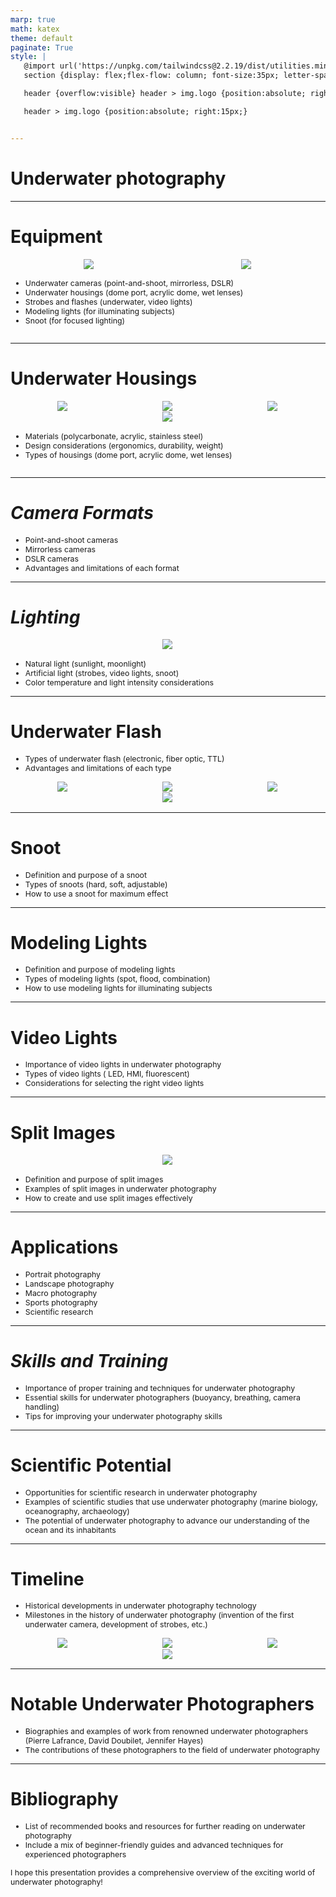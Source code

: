 ```yaml
---
marp: true
math: katex
theme: default
paginate: True
style: |
   @import url('https://unpkg.com/tailwindcss@2.2.19/dist/utilities.min.css');
   section {display: flex;flex-flow: column; font-size:35px; letter-spacing:1.4px;}

   header {overflow:visible} header > img.logo {position:absolute; right:15px;}

   header > img.logo {position:absolute; right:15px;}


---
```

<!-- backgroundColor: white -->
<!-- _class: lead -->

 # Underwater photography

---
<style scoped>p,li {font-size:0.72em}</style>

 # Equipment
<div style='flex:1 1 auto; min-height:0;' class="grid grid-cols-8 gap-4">
<div style='display:flex; flex-flow:column; min-height:0;' class="col-span-4">

<div style="display: flex; flex: 1 1 auto; flex-flow: row; min-height: 0"><div style="display: flex; flex: 1 1 auto; justify-content: center;min-height:0;min-width:0; margin-bottom:0.1em;;margin-right:0.15em">
<img style='object-fit: contain; max-height:100%; max-width:100%; background-color: rgba(0,0,0,0);' src='https://upload.wikimedia.org/wikipedia/commons/thumb/a/a6/Nikonos-V_img_1851.jpg/220px-Nikonos-V_img_1851.jpg'/>
</div>
<div style="display: flex; flex: 1 1 auto; justify-content: center;min-height:0;min-width:0; margin-bottom:0.1em;;margin-right:0.15em">
<img style='object-fit: contain; max-height:100%; max-width:100%; background-color: rgba(0,0,0,0);' src='https://upload.wikimedia.org/wikipedia/commons/thumb/8/8b/Equipo_de_fotograf%C3%ADa_subacu%C3%A1tica_para_objetivo_de_gran_angular%2C_2021-10-12%2C_DD_01.jpg/220px-Equipo_de_fotograf%C3%ADa_subacu%C3%A1tica_para_objetivo_de_gran_angular%2C_2021-10-12%2C_DD_01.jpg'/>
</div>
</div>

</div>

<div style='display:flex; flex-flow:column; min-height:0;' class="col-span-4">

- Underwater cameras (point-and-shoot, mirrorless, DSLR)
- Underwater housings (dome port, acrylic dome, wet lenses)
- Strobes and flashes (underwater, video lights)
- Modeling lights (for illuminating subjects)
- Snoot (for focused lighting)
</div>

</div>


---
<style scoped>p,li {font-size:0.72em}</style>

 # Underwater Housings
<div style='flex:1 1 auto; min-height:0;' class="grid grid-cols-8 gap-4">
<div style='display:flex; flex-flow:column; min-height:0;' class="col-span-4">

<div style="display: flex; flex: 1 1 auto; flex-flow: row; min-height: 0"><div style="display: flex; flex: 1 1 auto; justify-content: center;min-height:0;min-width:0; margin-bottom:0.1em;;margin-right:0.15em">
<img style='object-fit: contain; max-height:100%; max-width:100%; background-color: rgba(0,0,0,0);' src='https://upload.wikimedia.org/wikipedia/commons/thumb/5/5f/Equipo_de_fotograf%C3%ADa_subacu%C3%A1tica_para_objetivo_macro%2C_2021-10-12%2C_DD_02.jpg/220px-Equipo_de_fotograf%C3%ADa_subacu%C3%A1tica_para_objetivo_macro%2C_2021-10-12%2C_DD_02.jpg'/>
</div>
<div style="display: flex; flex: 1 1 auto; justify-content: center;min-height:0;min-width:0; margin-bottom:0.1em;;margin-right:0.15em">
<img style='object-fit: contain; max-height:100%; max-width:100%; background-color: rgba(0,0,0,0);' src='https://upload.wikimedia.org/wikipedia/commons/thumb/c/c8/Stahl_Mermaids_Production.jpg/220px-Stahl_Mermaids_Production.jpg'/>
</div>
<div style="display: flex; flex: 1 1 auto; justify-content: center;min-height:0;min-width:0; margin-bottom:0.1em;;margin-right:0.15em">
<img style='object-fit: contain; max-height:100%; max-width:100%; background-color: rgba(0,0,0,0);' src='https://upload.wikimedia.org/wikipedia/commons/thumb/3/31/GoPro_Hero5_Black.jpg/220px-GoPro_Hero5_Black.jpg'/>
</div>
</div>
<div style="display: flex; flex: 1 1 auto; flex-flow: row; min-height: 0"><div style="display: flex; flex: 1 1 auto; justify-content: center;min-height:0;min-width:0; margin-bottom:0.1em;;margin-right:0.15em">
<img style='object-fit: contain; max-height:100%; max-width:100%; background-color: rgba(0,0,0,0);' src='https://upload.wikimedia.org/wikipedia/commons/thumb/a/ae/Seaview_SVII_Camera.jpg/220px-Seaview_SVII_Camera.jpg'/>
</div>
</div>

</div>

<div style='display:flex; flex-flow:column; min-height:0;' class="col-span-4">

- Materials (polycarbonate, acrylic, stainless steel)
- Design considerations (ergonomics, durability, weight)
- Types of housings (dome port, acrylic dome, wet lenses)
</div>

</div>


---
<style scoped>p,li {font-size:0.84em}</style>

 # _Camera Formats_

- Point-and-shoot cameras
- Mirrorless cameras
- DSLR cameras
- Advantages and limitations of each format

---
<style scoped>p,li {font-size:0.84em}</style>

 # _Lighting_
<div style="display: flex; flex: 1 1 auto; flex-flow: row; min-height: 0"><div style="display: flex; flex: 1 1 auto; justify-content: center;min-height:0;min-width:0; margin-bottom:0.1em;;margin-right:0.15em">
<img style='object-fit: contain; max-height:100%; max-width:100%; background-color: rgba(0,0,0,0);' src='https://upload.wikimedia.org/wikipedia/commons/thumb/6/66/Absorption_coefficient_of_water.svg/350px-Absorption_coefficient_of_water.svg.png'/>
</div>
</div>

- Natural light (sunlight, moonlight)
- Artificial light (strobes, video lights, snoot)
- Color temperature and light intensity considerations

---
<style scoped>p,li {font-size:0.76em}</style>

 # Underwater Flash
- Types of underwater flash (electronic, fiber optic, TTL)
- Advantages and limitations of each type
<div style="display: flex; flex: 1 1 auto; flex-flow: row; min-height: 0"><div style="display: flex; flex: 1 1 auto; justify-content: center;min-height:0;min-width:0; margin-bottom:0.1em;;margin-right:0.15em">
<img style='object-fit: contain; max-height:100%; max-width:100%; background-color: rgba(0,0,0,0);' src='https://upload.wikimedia.org/wikipedia/commons/thumb/3/33/Uwangelfish.jpg/220px-Uwangelfish.jpg'/>
</div>
<div style="display: flex; flex: 1 1 auto; justify-content: center;min-height:0;min-width:0; margin-bottom:0.1em;;margin-right:0.15em">
<img style='object-fit: contain; max-height:100%; max-width:100%; background-color: rgba(0,0,0,0);' src='https://upload.wikimedia.org/wikipedia/commons/thumb/c/ca/Backscatter_example_P1066667.JPG/220px-Backscatter_example_P1066667.JPG'/>
</div>
<div style="display: flex; flex: 1 1 auto; justify-content: center;min-height:0;min-width:0; margin-bottom:0.1em;;margin-right:0.15em">
<img style='object-fit: contain; max-height:100%; max-width:100%; background-color: rgba(0,0,0,0);' src='https://upload.wikimedia.org/wikipedia/commons/thumb/1/13/Sponge_diver.jpg/220px-Sponge_diver.jpg'/>
</div>
</div>
<div style="display: flex; flex: 1 1 auto; flex-flow: row; min-height: 0"><div style="display: flex; flex: 1 1 auto; justify-content: center;min-height:0;min-width:0; margin-bottom:0.1em;;margin-right:0.15em">
<img style='object-fit: contain; max-height:100%; max-width:100%; background-color: rgba(0,0,0,0);' src='https://upload.wikimedia.org/wikipedia/commons/thumb/7/79/Gymnothorax_meleagris_head.jpg/220px-Gymnothorax_meleagris_head.jpg'/>
</div>
</div>


---
<style scoped>p,li {font-size:0.88em}</style>

 # Snoot
- Definition and purpose of a snoot
- Types of snoots (hard, soft, adjustable)
- How to use a snoot for maximum effect


---
<style scoped>p,li {font-size:0.88em}</style>

 # **Modeling Lights**
- Definition and purpose of modeling lights
- Types of modeling lights (spot, flood, combination)
- How to use modeling lights for illuminating subjects


---
<style scoped>p,li {font-size:0.88em}</style>

 # Video Lights
- Importance of video lights in underwater photography
- Types of video lights ( LED, HMI, fluorescent)
- Considerations for selecting the right video lights


---
<style scoped>p,li {font-size:0.84em}</style>

 # Split Images
<div style="display: flex; flex: 1 1 auto; flex-flow: row; min-height: 0"><div style="display: flex; flex: 1 1 auto; justify-content: center;min-height:0;min-width:0; margin-bottom:0.1em;;margin-right:0.15em">
<img style='object-fit: contain; max-height:100%; max-width:100%; background-color: rgba(0,0,0,0);' src='https://upload.wikimedia.org/wikipedia/commons/thumb/1/15/Diving_stage.jpg/220px-Diving_stage.jpg'/>
</div>
</div>

- Definition and purpose of split images
- Examples of split images in underwater photography
- How to create and use split images effectively

---
<style scoped>p,li {font-size:0.80em}</style>

 # Applications
- Portrait photography
- Landscape photography
- Macro photography
- Sports photography
- Scientific research


---
<style scoped>p,li {font-size:0.88em}</style>

 # _Skills and Training_
- Importance of proper training and techniques for underwater photography
- Essential skills for underwater photographers (buoyancy, breathing, camera handling)
- Tips for improving your underwater photography skills


---
<style scoped>p,li {font-size:0.88em}</style>

 # **Scientific Potential**

- Opportunities for scientific research in underwater photography
- Examples of scientific studies that use underwater photography (marine biology, oceanography, archaeology)
- The potential of underwater photography to advance our understanding of the ocean and its inhabitants

---
<style scoped>p,li {font-size:0.76em}</style>

 # Timeline
- Historical developments in underwater photography technology
- Milestones in the history of underwater photography (invention of the first underwater camera, development of strobes, etc.)
<div style="display: flex; flex: 1 1 auto; flex-flow: row; min-height: 0"><div style="display: flex; flex: 1 1 auto; justify-content: center;min-height:0;min-width:0; margin-bottom:0.1em;;margin-right:0.15em">
<img style='object-fit: contain; max-height:100%; max-width:100%; background-color: rgba(0,0,0,0);' src='https://upload.wikimedia.org/wikipedia/commons/thumb/e/e7/Paul_Bartsch_with_undersea_camera_1926.jpg/220px-Paul_Bartsch_with_undersea_camera_1926.jpg'/>
</div>
<div style="display: flex; flex: 1 1 auto; justify-content: center;min-height:0;min-width:0; margin-bottom:0.1em;;margin-right:0.15em">
<img style='object-fit: contain; max-height:100%; max-width:100%; background-color: rgba(0,0,0,0);' src='https://upload.wikimedia.org/wikipedia/commons/thumb/e/e8/Bos_en_Kalis_geeft_personferentie_in_Den_Haag_over_eilandenproject_voor_industri%2C_Bestanddeelnr_925-4954.jpg/220px-Bos_en_Kalis_geeft_personferentie_in_Den_Haag_over_eilandenproject_voor_industri%2C_Bestanddeelnr_925-4954.jpg'/>
</div>
<div style="display: flex; flex: 1 1 auto; justify-content: center;min-height:0;min-width:0; margin-bottom:0.1em;;margin-right:0.15em">
<img style='object-fit: contain; max-height:100%; max-width:100%; background-color: rgba(0,0,0,0);' src='https://upload.wikimedia.org/wikipedia/commons/thumb/c/c7/Odd_Henrik_Johnsen_Scuba_Diving.jpg/220px-Odd_Henrik_Johnsen_Scuba_Diving.jpg'/>
</div>
</div>
<div style="display: flex; flex: 1 1 auto; flex-flow: row; min-height: 0"><div style="display: flex; flex: 1 1 auto; justify-content: center;min-height:0;min-width:0; margin-bottom:0.1em;;margin-right:0.15em">
<img style='object-fit: contain; max-height:100%; max-width:100%; background-color: rgba(0,0,0,0);' src='https://upload.wikimedia.org/wikipedia/commons/thumb/8/83/Agnes_Milowka_by_J_Axford.jpg/220px-Agnes_Milowka_by_J_Axford.jpg'/>
</div>
</div>


---
<style scoped>p,li {font-size:0.92em}</style>

 # Notable Underwater Photographers

- Biographies and examples of work from renowned underwater photographers (Pierre Lafrance, David Doubilet, Jennifer Hayes)
- The contributions of these photographers to the field of underwater photography

---
<style scoped>p,li {font-size:0.88em}</style>

 # Bibliography
- List of recommended books and resources for further reading on underwater photography
- Include a mix of beginner-friendly guides and advanced techniques for experienced photographers

I hope this presentation provides a comprehensive overview of the exciting world of underwater photography!
